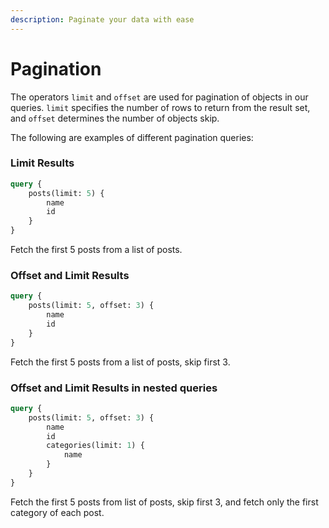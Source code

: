 ```yaml
---
description: Paginate your data with ease
---
```


# Pagination

The operators `limit` and `offset` are used for pagination of objects in our queries. `limit` specifies the number of rows to return from the result set, and `offset` determines the number of objects skip.&#x20;

The following are examples of different pagination queries:

### Limit Results

```graphql
query {
    posts(limit: 5) {
        name
        id
    }
}
```

Fetch the first 5 posts from a list of posts.

### Offset and Limit Results

```graphql
query {
    posts(limit: 5, offset: 3) {
        name
        id
    }
}
```

Fetch the first 5 posts from a list of posts, skip first 3.

### Offset and Limit Results in nested queries

```graphql
query {
    posts(limit: 5, offset: 3) {
        name
        id
        categories(limit: 1) {
            name
        }
    }
}
```

Fetch the first 5 posts from list of posts, skip first 3, and fetch only the first category of each post.
